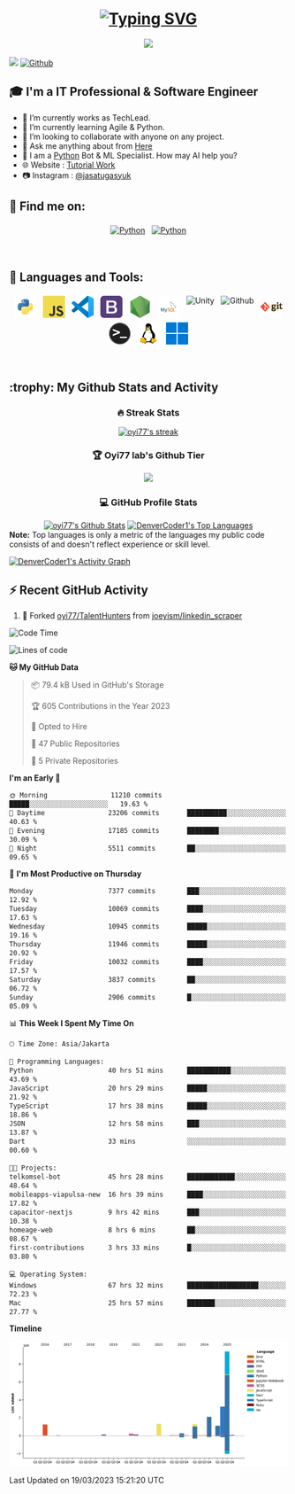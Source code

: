 
<h1 align="center">
  <a href="https://git.io/typing-svg"><img src="https://readme-typing-svg.demolab.com?font=Fira+Code&size=25&duration=2000&pause=1000&center=true&vCenter=true&repeat=false&width=435&lines=Hello+There+%F0%9F%91%8B!;%F0%9F%A4%96I+am+Paijo+a.k.a+Oyi77%F0%9F%A4%96" alt="Typing SVG" /></a>
</h1>
<p align="center">
  <!-- Typing SVG by DenverCoder1 - https://github.com/DenverCoder1/readme-typing-svg -->
  <a href="https://github.com/DenverCoder1/readme-typing-svg">
    <img src="https://readme-typing-svg.demolab.com/?lines=Full-stack%20Developer%20and%20app%20developer;Experienced%20IT%2FConsultant%20;5%2B%20years%20of%20coding%20experience;Always%20learning%20new%20things&font=Fira%20Code&center=true&width=500&height=45&color=f75c7e&vCenter=true&pause=1000&size=22" /></a>
</p>



![](https://visitor-badge.laobi.icu/badge?page_id=oyi77.oyi77) [![Github](https://img.shields.io/github/followers/oyi77?label=Followers&logo=Github)](https://github.com/oyi77)

## 🎓 I'm a IT Professional & Software Engineer

- 🔭 I’m currently works as TechLead.
- 🌱 I’m currently learning Agile & Python. 
- 👯 I’m looking to collaborate with anyone on any project.
- 💬 Ask me anything about from <a href="https://github.com/oyi77/oyi77/issues" title="Issues">Here</a>
- 🤖 I am a [Python](https://www.python.org/) Bot & ML Specialist. How may AI help you?
- 🌐 Website : [Tutorial Work](https://tutorialwork.my.id)
- 📷 Instagram : [@jasatugasyuk](https://instagram.com/jasatugasyuk)

## :email: Find me on:

<!--
[<img align="left" alt="oyi77" width="40px" src="https://raw.githubusercontent.com/iconic/open-iconic/master/svg/globe.svg" />][website]
[<img align="left" alt="oyi77 | LinkedIn" width="40px" src="https://cdn.jsdelivr.net/npm/simple-icons@v3/icons/linkedin.svg" />][linkedin]
[<img align="left" alt="oyi77 | Mail" width="40px" src="https://cdn.jsdelivr.net/npm/simple-icons@v3/icons/gmail.svg" />][mail]
-->

<p align="center">
<!--  <a href="https://www.charalambosioannou.tech" target="_blank" rel="noopener noreferrer"> <img src="https://cdn-icons-png.flaticon.com/512/841/841364.png" alt="Python" height="40" style="vertical-align:top; margin:4px"> </a> -->
 <a href="https://www.linkedin.com/in/fikriizzuddin/" target="_blank" rel="noopener noreferrer"> <img src="https://cdn-icons-png.flaticon.com/512/174/174857.png" alt="Python" height="40" style="vertical-align:top; margin:4px"></a>
 <a href="mailto:mbahkoe.pendekar@gmail.com"> <img src="https://cdn-icons-png.flaticon.com/512/726/726623.png" alt="Python" height="40" style="vertical-align:top; margin:4px"></a> 
<!--   <a href="https://dev.to/CharalambosIoannou" target="_blank" rel="noopener noreferrer"> <img src="https://img.shields.io/badge/DEV.TO-%230A0A0A.svg?&style=for-the-badge&logo=dev-dot-to&logoColor=white" alt="Python" height="40" style="vertical-align:top; margin:4px"> </a> -->
</p>

<br />


## 🧰 Languages and Tools:
<p align="center">
<img src="https://raw.githubusercontent.com/github/explore/80688e429a7d4ef2fca1e82350fe8e3517d3494d/topics/python/python.png" alt="Python" height="40" style="vertical-align:top; margin:4px">
<img src="https://raw.githubusercontent.com/github/explore/80688e429a7d4ef2fca1e82350fe8e3517d3494d/topics/javascript/javascript.png" alt="Javascript" height="40" style="vertical-align:top; margin:4px">
<img src="https://raw.githubusercontent.com/github/explore/80688e429a7d4ef2fca1e82350fe8e3517d3494d/topics/visual-studio-code/visual-studio-code.png" alt="VS Code" height="40" style="vertical-align:top; margin:4px">
<img src="https://raw.githubusercontent.com/github/explore/80688e429a7d4ef2fca1e82350fe8e3517d3494d/topics/bootstrap/bootstrap.png" alt="Bootstrap" height="40" style="vertical-align:top; margin:4px">
<img src="https://raw.githubusercontent.com/github/explore/80688e429a7d4ef2fca1e82350fe8e3517d3494d/topics/nodejs/nodejs.png" alt="NodeJS" height="40" style="vertical-align:top; margin:4px">
<img src="https://raw.githubusercontent.com/github/explore/80688e429a7d4ef2fca1e82350fe8e3517d3494d/topics/mysql/mysql.png" alt="MySQL" height="40" style="vertical-align:top; margin:4px">
 <img src="https://cdn-icons-png.flaticon.com/512/5969/5969346.png" alt="Unity" height="40" style="vertical-align:top; margin:4px">
<img src="https://cdn-icons-png.flaticon.com/512/5968/5968866.png" alt="Github" height="40" style="vertical-align:top; margin:4px">
<img src="https://raw.githubusercontent.com/github/explore/80688e429a7d4ef2fca1e82350fe8e3517d3494d/topics/git/git.png" alt="Git" height="40" style="vertical-align:top; margin:4px">
<img src="https://raw.githubusercontent.com/github/explore/80688e429a7d4ef2fca1e82350fe8e3517d3494d/topics/terminal/terminal.png" alt="Terminal" height="40" style="vertical-align:top; margin:4px">
<img src="https://raw.githubusercontent.com/github/explore/80688e429a7d4ef2fca1e82350fe8e3517d3494d/topics/linux/linux.png" alt="Linux" height="40" style="vertical-align:top; margin:4px" alt="Windows" height="40" style="vertical-align:top; margin:4px">
<img src="https://raw.githubusercontent.com/github/explore/80688e429a7d4ef2fca1e82350fe8e3517d3494d/topics/windows/windows.png" alt="Windows" height="40" style="vertical-align:top; margin:4px">

</p>

<br />




 <h2>:trophy: My Github Stats and Activity</h2>

  <h3 align="center">🔥 Streak Stats</h3>
  <div align="center">
  <p>
    <a href="https://github.com/DenverCoder1/github-readme-streak-stats">
      <img title="🔥 Get streak stats for your profile at git.io/streak-stats" alt="oyi77's streak" src="https://streak-stats.demolab.com/?user=oyi77&theme=monokai-metallian&hide_border=true"/>
    </a>
  </p>
  </div>
  
  <h3 align="center">🏆 Oyi77 lab's Github Tier</h3>
<div align="center">
<a href="https://app.dooboo.io/oyi77"><img src="https://server.dooboo.io/github-stats/oyi77" width="400" /></a>
</div>
  <h3 align="center">💻 GitHub Profile Stats</h3>

  <!-- https://github.com/anuraghazra/github-readme-stats -->
<div align="center">
  <a href="https://github.com/anuraghazra/github-readme-stats"><img alt="oyi77's Github Stats" src="https://denvercoder1-github-readme-stats.vercel.app/api/?username=oyi77&show_icons=true&include_all_commits=true&count_private=true&theme=react&hide_border=true&bg_color=1F222E&title_color=F85D7F&icon_color=F8D866" height="192px"/></a>
  <a href="https://github.com/anuraghazra/github-readme-stats"><img alt="DenverCoder1's Top Languages" src="https://denvercoder1-github-readme-stats.vercel.app/api/top-langs/?username=oyi77&langs_count=8&layout=compact&theme=react&hide_border=true&bg_color=1F222E&title_color=F85D7F&icon_color=F8D866&hide=Jupyter%20Notebook,Roff" height="192px"/></a>
  <br/>
</div>
  <b>Note:</b> Top languages is only a metric of the languages my public code consists of and doesn't reflect experience or skill level.
  
  <!-- https://github.com/ashutosh00710/github-readme-activity-graph -->

  <a href="https://github.com/ashutosh00710/github-readme-activity-graph"><img alt="DenverCoder1's Activity Graph" src="https://github-readme-activity-graph.cyclic.app/graph/?username=oyi77&bg_color=1F222E&color=F8D866&line=F85D7F&point=FFFFFF&hide_border=true" /></a>

  <h2>⚡ Recent GitHub Activity</h2>

  <!--RECENT_ACTIVITY:start-->
1. 🔱 Forked [oyi77/TalentHunters](https://github.com/oyi77/TalentHunters) from [joeyism/linkedin_scraper](https://github.com/joeyism/linkedin_scraper)<br>
<!--RECENT_ACTIVITY:end-->
  
  <!--START_SECTION:waka-->
![Code Time](http://img.shields.io/badge/Code%20Time-127%20hrs%2031%20mins-blue)

![Lines of code](https://img.shields.io/badge/From%20Hello%20World%20I%27ve%20Written-41.5%20million%20lines%20of%20code-blue)

**🐱 My GitHub Data** 

> 📦 79.4 kB Used in GitHub's Storage 
 > 
> 🏆 605 Contributions in the Year 2023
 > 
> 💼 Opted to Hire
 > 
> 📜 47 Public Repositories 
 > 
> 🔑 5 Private Repositories 
 > 
**I'm an Early 🐤** 

```text
🌞 Morning                11210 commits       █████░░░░░░░░░░░░░░░░░░░░   19.63 % 
🌆 Daytime                23206 commits       ██████████░░░░░░░░░░░░░░░   40.63 % 
🌃 Evening                17185 commits       ████████░░░░░░░░░░░░░░░░░   30.09 % 
🌙 Night                  5511 commits        ██░░░░░░░░░░░░░░░░░░░░░░░   09.65 % 
```
📅 **I'm Most Productive on Thursday** 

```text
Monday                   7377 commits        ███░░░░░░░░░░░░░░░░░░░░░░   12.92 % 
Tuesday                  10069 commits       ████░░░░░░░░░░░░░░░░░░░░░   17.63 % 
Wednesday                10945 commits       █████░░░░░░░░░░░░░░░░░░░░   19.16 % 
Thursday                 11946 commits       █████░░░░░░░░░░░░░░░░░░░░   20.92 % 
Friday                   10032 commits       ████░░░░░░░░░░░░░░░░░░░░░   17.57 % 
Saturday                 3837 commits        ██░░░░░░░░░░░░░░░░░░░░░░░   06.72 % 
Sunday                   2906 commits        █░░░░░░░░░░░░░░░░░░░░░░░░   05.09 % 
```


📊 **This Week I Spent My Time On** 

```text
🕑︎ Time Zone: Asia/Jakarta

💬 Programming Languages: 
Python                   40 hrs 51 mins      ███████████░░░░░░░░░░░░░░   43.69 % 
JavaScript               20 hrs 29 mins      █████░░░░░░░░░░░░░░░░░░░░   21.92 % 
TypeScript               17 hrs 38 mins      █████░░░░░░░░░░░░░░░░░░░░   18.86 % 
JSON                     12 hrs 58 mins      ███░░░░░░░░░░░░░░░░░░░░░░   13.87 % 
Dart                     33 mins             ░░░░░░░░░░░░░░░░░░░░░░░░░   00.60 % 

🐱‍💻 Projects: 
telkomsel-bot            45 hrs 28 mins      ████████████░░░░░░░░░░░░░   48.64 % 
mobileapps-viapulsa-new  16 hrs 39 mins      ████░░░░░░░░░░░░░░░░░░░░░   17.82 % 
capacitor-nextjs         9 hrs 42 mins       ███░░░░░░░░░░░░░░░░░░░░░░   10.38 % 
homeage-web              8 hrs 6 mins        ██░░░░░░░░░░░░░░░░░░░░░░░   08.67 % 
first-contributions      3 hrs 33 mins       █░░░░░░░░░░░░░░░░░░░░░░░░   03.80 % 

💻 Operating System: 
Windows                  67 hrs 32 mins      ██████████████████░░░░░░░   72.23 % 
Mac                      25 hrs 57 mins      ███████░░░░░░░░░░░░░░░░░░   27.77 % 
```

**Timeline**

![Lines of Code chart](https://raw.githubusercontent.com/oyi77/oyi77/main/assets/bar_graph.png)


 Last Updated on 19/03/2023 15:21:20 UTC
<!--END_SECTION:waka-->




[linkedin]: https://linkedin.com/in/fikriizzuddin/
[mail]: mailto:mbahkoe.pendekar@gmail.com




